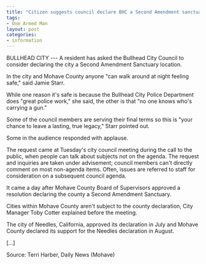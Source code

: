 ```yaml
---
title: "Citizen suggests council declare BHC a Second Amendment sanctuary"
tags:
- One Armed Man
layout: post
categories:
- information
---
```


BULLHEAD CITY --- A resident has asked the Bullhead City Council to consider declaring the city a Second Amendment Sanctuary location.

In the city and Mohave County anyone "can walk around at night feeling safe," said Jamie Starr.

While one reason it's safe is because the Bullhead City Police Department does "great police work," she said, the other is that "no one knows who's carrying a gun."

Some of the council members are serving their final terms so this is "your chance to leave a lasting, true legacy," Starr pointed out.

Some in the audience responded with applause.

The request came at Tuesday's city council meeting during the call to the public, when people can talk about subjects not on the agenda. The request and inquiries are taken under advisement; council members can't directly comment on most non-agenda items. Often, issues are referred to staff for consideration on a subsequent council agenda.

It came a day after Mohave County Board of Supervisors approved a resolution declaring the county a Second Amendment Sanctuary.

Cities within Mohave County aren't subject to the county declaration, City Manager Toby Cotter explained before the meeting.

The city of Needles, California, approved its declaration in July and Mohave County declared its support for the Needles declaration in August.

\[...\]

Source: Terri Harber, Daily News (Mohave)